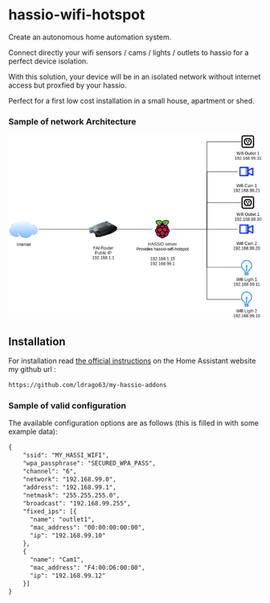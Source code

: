 # hassio-wifi-hotspot

Create an autonomous home automation system.

Connect directly your wifi sensors / cams / lights / outlets to hassio for a perfect device isolation.

With this solution, your device will be in an isolated network without internet access but proxfied by your hassio. 

Perfect for a first low cost installation in a small house, apartment or shed. 

### Sample of network Architecture

![Archi](https://raw.githubusercontent.com/ldrago63/my-hassio-addons/main/hassio-wifi-hotspot/readme-resources/architecture.png)

## Installation

For installation read [the official instructions](https://www.home-assistant.io/hassio/installing_third_party_addons/) on the Home Assistant website my github url :

```txt
https://github.com/ldrago63/my-hassio-addons
```

### Sample of valid configuration

The available configuration options are as follows (this is filled in with some example data):

```
{
    "ssid": "MY_HASSI_WIFI",
    "wpa_passphrase": "SECURED_WPA_PASS",
    "channel": "6",
    "network": "192.168.99.0",
    "address": "192.168.99.1",
    "netmask": "255.255.255.0",
    "broadcast": "192.168.99.255",
    "fixed_ips": [{
      "name": "outlet1",
      "mac_address": "00:00:00:00:00",
      "ip": "192.168.99.10"
    },
    {
      "name": "Cam1",
      "mac_address": "F4:00:D6:00:00",
      "ip": "192.168.99.12"
    }]
}
```
